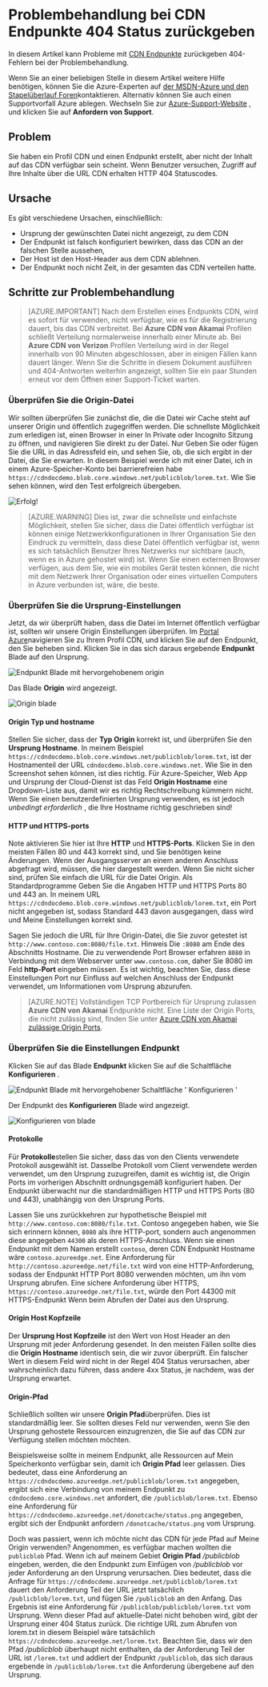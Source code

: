 <properties
    pageTitle="Problembehandlung bei Azure CDN Endpunkte zurückgeben 404 Status | Microsoft Azure"
    description="Problembehandlung bei 404 Antwortcodes mit Azure CDN Endpunkte."
    services="cdn"
    documentationCenter=""
    authors="camsoper"
    manager="erikre"
    editor=""/>

<tags
    ms.service="cdn"
    ms.workload="tbd"
    ms.tgt_pltfrm="na"
    ms.devlang="na"
    ms.topic="article"
    ms.date="07/28/2016"
    ms.author="casoper"/>
    
# <a name="troubleshooting-cdn-endpoints-returning-404-statuses"></a>Problembehandlung bei CDN Endpunkte 404 Status zurückgeben

In diesem Artikel kann Probleme mit [CDN Endpunkte](cdn-create-new-endpoint.md) zurückgeben 404-Fehlern bei der Problembehandlung.

Wenn Sie an einer beliebigen Stelle in diesem Artikel weitere Hilfe benötigen, können Sie die Azure-Experten auf [der MSDN-Azure und den Stapelüberlauf Foren](https://azure.microsoft.com/support/forums/)kontaktieren. Alternativ können Sie auch einen Supportvorfall Azure ablegen. Wechseln Sie zur [Azure-Support-Website](https://azure.microsoft.com/support/options/) , und klicken Sie auf **Anfordern von Support**.

## <a name="symptom"></a>Problem

Sie haben ein Profil CDN und einen Endpunkt erstellt, aber nicht der Inhalt auf das CDN verfügbar sein scheint.  Wenn Benutzer versuchen, Zugriff auf Ihre Inhalte über die URL CDN erhalten HTTP 404 Statuscodes. 

## <a name="cause"></a>Ursache

Es gibt verschiedene Ursachen, einschließlich:

- Ursprung der gewünschten Datei nicht angezeigt, zu dem CDN
- Der Endpunkt ist falsch konfiguriert bewirken, dass das CDN an der falschen Stelle aussehen,
- Der Host ist den Host-Header aus dem CDN ablehnen.
- Der Endpunkt noch nicht Zeit, in der gesamten das CDN verteilen hatte.

## <a name="troubleshooting-steps"></a>Schritte zur Problembehandlung

> [AZURE.IMPORTANT] Nach dem Erstellen eines Endpunkts CDN, wird es sofort für verwenden, nicht verfügbar, wie es für die Registrierung dauert, bis das CDN verbreitet.  Bei <b>Azure CDN von Akamai</b> Profilen schließt Verteilung normalerweise innerhalb einer Minute ab.  Bei <b>Azure CDN von Verizon</b> Profilen Verteilung wird in der Regel innerhalb von 90 Minuten abgeschlossen, aber in einigen Fällen kann dauert länger.  Wenn Sie die Schritte in diesem Dokument ausführen und 404-Antworten weiterhin angezeigt, sollten Sie ein paar Stunden erneut vor dem Öffnen einer Support-Ticket warten.

### <a name="check-the-origin-file"></a>Überprüfen Sie die Origin-Datei

Wir sollten überprüfen Sie zunächst die, die die Datei wir Cache steht auf unserer Origin und öffentlich zugegriffen werden.  Die schnellste Möglichkeit zum erledigen ist, einen Browser in einer In Private oder Incognito Sitzung zu öffnen, und navigieren Sie direkt zu der Datei.  Nur Geben Sie oder fügen Sie die URL in das Adressfeld ein, und sehen Sie, ob, die sich ergibt in der Datei, die Sie erwarten.  In diesem Beispiel werde ich mit einer Datei, ich in einem Azure-Speicher-Konto bei barrierefreien habe `https://cdndocdemo.blob.core.windows.net/publicblob/lorem.txt`.  Wie Sie sehen können, wird den Test erfolgreich übergeben.

![Erfolg!](./media/cdn-troubleshoot-endpoint/cdn-origin-file.png)

> [AZURE.WARNING] Dies ist, zwar die schnellste und einfachste Möglichkeit, stellen Sie sicher, dass die Datei öffentlich verfügbar ist können einige Netzwerkkonfigurationen in Ihrer Organisation Sie den Eindruck zu vermitteln, dass diese Datei öffentlich verfügbar ist, wenn es sich tatsächlich Benutzer Ihres Netzwerks nur sichtbare (auch, wenn es in Azure gehostet wird) ist.  Wenn Sie einen externen Browser verfügen, aus dem Sie, wie ein mobiles Gerät testen können, die nicht mit dem Netzwerk Ihrer Organisation oder eines virtuellen Computers in Azure verbunden ist, wäre, die beste.

### <a name="check-the-origin-settings"></a>Überprüfen Sie die Ursprung-Einstellungen

Jetzt, da wir überprüft haben, dass die Datei im Internet öffentlich verfügbar ist, sollten wir unsere Origin Einstellungen überprüfen.  Im [Portal Azure](https://portal.azure.com)navigieren Sie zu Ihrem Profil CDN, und klicken Sie auf den Endpunkt, den Sie beheben sind.  Klicken Sie in das sich daraus ergebende **Endpunkt** Blade auf den Ursprung.  

![Endpunkt Blade mit hervorgehobenem origin](./media/cdn-troubleshoot-endpoint/cdn-endpoint.png)

Das Blade **Origin** wird angezeigt. 

![Origin blade](./media/cdn-troubleshoot-endpoint/cdn-origin-settings.png)

#### <a name="origin-type-and-hostname"></a>Origin Typ und hostname

Stellen Sie sicher, dass der **Typ Origin** korrekt ist, und überprüfen Sie den **Ursprung Hostname**.  In meinem Beispiel `https://cdndocdemo.blob.core.windows.net/publicblob/lorem.txt`, ist der Hostnamenteil der URL `cdndocdemo.blob.core.windows.net`.  Wie Sie in den Screenshot sehen können, ist dies richtig.  Für Azure-Speicher, Web App und Ursprung der Cloud-Dienst ist das Feld **Origin Hostname** eine Dropdown-Liste aus, damit wir es richtig Rechtschreibung kümmern nicht.  Wenn Sie einen benutzerdefinierten Ursprung verwenden, es ist jedoch *unbedingt erforderlich* , die Ihre Hostname richtig geschrieben sind!

#### <a name="http-and-https-ports"></a>HTTP und HTTPS-ports

Note aktivieren Sie hier ist Ihre **HTTP** und **HTTPS-Ports**.  Klicken Sie in den meisten Fällen 80 und 443 korrekt sind, und Sie benötigen keine Änderungen.  Wenn der Ausgangsserver an einem anderen Anschluss abgefragt wird, müssen, die hier dargestellt werden.  Wenn Sie nicht sicher sind, prüfen Sie einfach die URL für die Datei Origin.  Als Standardprogramme Geben Sie die Angaben HTTP und HTTPS Ports 80 und 443 an. In meinem URL `https://cdndocdemo.blob.core.windows.net/publicblob/lorem.txt`, ein Port nicht angegeben ist, sodass Standard 443 davon ausgegangen, dass wird und Meine Einstellungen korrekt sind.  

Sagen Sie jedoch die URL für Ihre Origin-Datei, die Sie zuvor getestet ist `http://www.contoso.com:8080/file.txt`.  Hinweis Die `:8080` am Ende des Abschnitts Hostname.  Die zu verwendende Port Browser erfahren `8080` in Verbindung mit dem Webserver unter `www.contoso.com`, daher Sie 8080 im Feld **http-Port** eingeben müssen.  Es ist wichtig, beachten Sie, dass diese Einstellungen Port nur Einfluss auf welchen Anschluss der Endpunkt verwendet, um Informationen vom Ursprung abzurufen.

> [AZURE.NOTE] Vollständigen TCP Portbereich für Ursprung zulassen **Azure CDN von Akamai** Endpunkte nicht.  Eine Liste der Origin Ports, die nicht zulässig sind, finden Sie unter [Azure CDN von Akamai zulässige Origin Ports](https://msdn.microsoft.com/library/mt757337.aspx).  
  
### <a name="check-the-endpoint-settings"></a>Überprüfen Sie die Einstellungen Endpunkt

Klicken Sie auf das Blade **Endpunkt** klicken Sie auf die Schaltfläche **Konfigurieren** .

![Endpunkt Blade mit hervorgehobener Schaltfläche ' Konfigurieren '](./media/cdn-troubleshoot-endpoint/cdn-endpoint-configure-button.png)

Der Endpunkt des **Konfigurieren** Blade wird angezeigt.

![Konfigurieren von blade](./media/cdn-troubleshoot-endpoint/cdn-configure.png)

#### <a name="protocols"></a>Protokolle

Für **Protokolle**stellen Sie sicher, dass das von den Clients verwendete Protokoll ausgewählt ist.  Dasselbe Protokoll vom Client verwendete werden verwendet, um den Ursprung zuzugreifen, damit es wichtig ist, die Origin Ports im vorherigen Abschnitt ordnungsgemäß konfiguriert haben.  Der Endpunkt überwacht nur die standardmäßigen HTTP und HTTPS Ports (80 und 443), unabhängig von den Ursprung Ports.

Lassen Sie uns zurückkehren zur hypothetische Beispiel mit `http://www.contoso.com:8080/file.txt`.  Contoso angegeben haben, wie Sie sich erinnern können, `8080` als ihre HTTP-port, sondern auch angenommen diese angegeben `44300` als deren HTTPS-Anschluss.  Wenn sie einen Endpunkt mit dem Namen erstellt `contoso`, deren CDN Endpunkt Hostname wäre `contoso.azureedge.net`.  Eine Anforderung für `http://contoso.azureedge.net/file.txt` wird von eine HTTP-Anforderung, sodass der Endpunkt HTTP Port 8080 verwenden möchten, um ihn vom Ursprung abrufen.  Eine sichere Anforderung über HTTPS, `https://contoso.azureedge.net/file.txt`, würde den Port 44300 mit HTTPS-Endpunkt Wenn beim Abrufen der Datei aus den Ursprung.

#### <a name="origin-host-header"></a>Origin Host Kopfzeile

Der **Ursprung Host Kopfzeile** ist den Wert von Host Header an den Ursprung mit jeder Anforderung gesendet.  In den meisten Fällen sollte dies die **Origin Hostname** identisch sein, die wir zuvor überprüft.  Ein falscher Wert in diesem Feld wird nicht in der Regel 404 Status verursachen, aber wahrscheinlich dazu führen, dass andere 4xx Status, je nachdem, was der Ursprung erwartet.

#### <a name="origin-path"></a>Origin-Pfad

Schließlich sollten wir unsere **Origin Pfad**überprüfen.  Dies ist standardmäßig leer.  Sie sollten dieses Feld nur verwenden, wenn Sie den Ursprung gehostete Ressourcen einzugrenzen, die Sie auf das CDN zur Verfügung stellen möchten möchten.  

Beispielsweise sollte in meinem Endpunkt, alle Ressourcen auf Mein Speicherkonto verfügbar sein, damit ich **Origin Pfad** leer gelassen.  Dies bedeutet, dass eine Anforderung an `https://cdndocdemo.azureedge.net/publicblob/lorem.txt` angegeben, ergibt sich eine Verbindung von meinem Endpunkt zu `cdndocdemo.core.windows.net` anfordert, die `/publicblob/lorem.txt`.  Ebenso eine Anforderung für `https://cdndocdemo.azureedge.net/donotcache/status.png` angegeben, ergibt sich der Endpunkt anfordern `/donotcache/status.png` vom Ursprung.

Doch was passiert, wenn ich möchte nicht das CDN für jede Pfad auf Meine Origin verwenden?  Angenommen, es verfügbar machen wollten die `publicblob` Pfad.  Wenn ich auf meinem Gebiet **Origin Pfad** */publicblob* eingeben, werden, die den Endpunkt zum Einfügen von */publicblob* vor jeder Anforderung an den Ursprung verursachen.  Dies bedeutet, dass die Anfrage für `https://cdndocdemo.azureedge.net/publicblob/lorem.txt` dauert den Anforderung Teil der URL jetzt tatsächlich `/publicblob/lorem.txt`, und fügen Sie `/publicblob` an den Anfang. Das Ergebnis ist eine Anforderung für `/publicblob/publicblob/lorem.txt` vom Ursprung.  Wenn dieser Pfad auf aktuelle-Datei nicht behoben wird, gibt der Ursprung einer 404 Status zurück.  Die richtige URL zum Abrufen von lorem.txt in diesem Beispiel wäre tatsächlich `https://cdndocdemo.azureedge.net/lorem.txt`.  Beachten Sie, dass wir den Pfad */publicblob* überhaupt nicht enthalten, da der Anforderung Teil der URL ist `/lorem.txt` und addiert der Endpunkt `/publicblob`, das sich daraus ergebende in `/publicblob/lorem.txt` die Anforderung übergebene auf den Ursprung.
